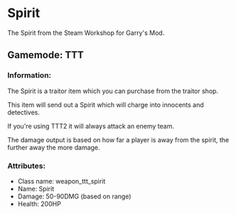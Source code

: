 # Spirit
The Spirit from the Steam Workshop for Garry's Mod.

## Gamemode: TTT
### Information:

The Spirit is a traitor item which you can purchase from the traitor shop.

This item will send out a Spirit which will charge into innocents and detectives.

If you're using TTT2 it will always attack an enemy team.

The damage output is based on how far a player is away from the spirit, the further away the more damage.

### Attributes:

* Class name: weapon_ttt_spirit
* Name: Spirit
* Damage: 50-90DMG (based on range)
* Health: 200HP
